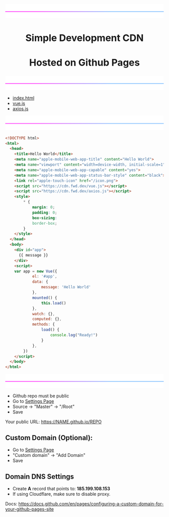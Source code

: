 ![line](https://github.com/fwd/n2/raw/master/.github/line.png)

<h1 align="center" style="font-size: 30px">Simple Development CDN</h1>
<h2 align="center" style="font-size: 30px">Hosted on Github Pages</h2>

![line](https://github.com/fwd/n2/raw/master/.github/line.png)

- [index.html](https://cdn.fwd.dev/index.html)
- [vue.js](https://cdn.fwd.dev/vue.js)
- [axios.js](https://cdn.fwd.dev/axios.js)

![line](https://github.com/fwd/n2/raw/master/.github/line.png)

```html
<!DOCTYPE html>
<html>
  <head>
	<title>Hello World</title>
	<meta name="apple-mobile-web-app-title" content="Hello World">
	<meta name="viewport" content="width=device-width, initial-scale=1">
	<meta name="apple-mobile-web-app-capable" content="yes">
	<meta name="apple-mobile-web-app-status-bar-style" content="black">
	<link rel="apple-touch-icon" href="/icon.png">
    <script src="https://cdn.fwd.dev/vue.js"></script>
    <script src="https://cdn.fwd.dev/axios.js"></script>
    <style>
        * { 
        	margin: 0; 
        	padding: 0; 
        	box-sizing: 
        	border-box; 
        }
    </style>
  </head>
  <body>
    <div id="app">
      {{ message }}
    </div>
    <script>
    var app = new Vue({
			el: '#app',
			data: { 
				message: 'Hello World' 
			},
			mounted() {
				this.load()
			},
			watch: {},
			computed: {},
			methods: {
				load() {
					console.log("Ready!")
				}
			},
		})
    </script>
  </body>
</html>
```

![line](https://github.com/fwd/n2/raw/master/.github/line.png)

- Github repo must be public
- Go to [Settings Page](/../../settings/pages)
- Source → "Master" → "/Root"
- Save

Your public URL: https://NAME.github.io/REPO

## Custom Domain (Optional):

- Go to [Settings Page](/../../settings/pages)
- "Custom domain" → "Add Domain"
- Save

## Domain DNS Settings

- Create **A** record that points to: **185.199.108.153**
- If using Cloudflare, make sure to disable proxy.

Docs: https://docs.github.com/en/pages/configuring-a-custom-domain-for-your-github-pages-site
